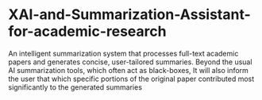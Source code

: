 # XAI-and-Summarization-Assistant-for-academic-research
An intelligent summarization system that processes full-text academic papers and generates concise, user-tailored summaries.  Beyond the usual AI summarization tools, which often act as black-boxes, It will also inform the user that which specific portions of the original paper contributed most significantly to the generated summaries
